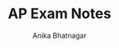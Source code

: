 ---
layout: post
comments: True
title: AP Exam Notes 
description: After going through videos, websites, etc, these are the notes i've gathered to help me learn the content for the exam
categories: ['AP CSA']
courses: {'csa': {'week': 5}}
type: ccc
menu: nav/CSA_Units/csa_unit3_p1.html
author: Anika Bhatnagar
---
